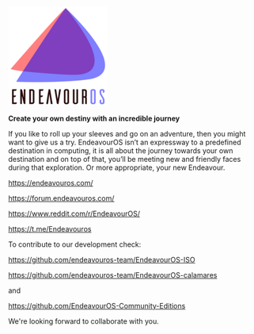 <img src="https://raw.githubusercontent.com/endeavouros-team/artwork-images-logo/master/icons/endeavouros.png" alt="banner" width="200"/>

**Create your own destiny with an incredible journey**

If you like to roll up your sleeves and go on an adventure, then you might want to give us a try. EndeavourOS isn’t an expressway to a predefined destination in computing, it is all about the journey towards your own destination and on top of that, you’ll be meeting new and friendly faces during that exploration. Or more appropriate, your new Endeavour.


https://endeavouros.com/

https://forum.endeavouros.com/

https://www.reddit.com/r/EndeavourOS/

https://t.me/Endeavouros

To contribute to our development check:

https://github.com/endeavouros-team/EndeavourOS-ISO

https://github.com/endeavouros-team/EndeavourOS-calamares

and

https://github.com/EndeavourOS-Community-Editions

We're looking forward to collaborate with you.
